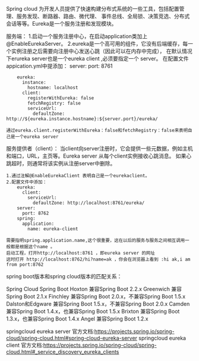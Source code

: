 Spring cloud 为开发人员提供了快速构建分布式系统的一些工具，包括配置管理、服务发现、断路器、路由、微代理、
事件总线、全局锁、决策竞选、分布式会话等等。Eureka是一个服务注册和发现模块。

服务端：
    1.启动一个服务注册中心，在启动application类加上@EnableEurekaServer。
    2.eureka是一个高可用的组件，它没有后端缓存，每一个实例注册之后需要向注册中心发送心跳（因此可以在内存中完成），
    在默认情况下erureka server也是一个eureka client ,必须要指定一个 server。 在配置文件appication.yml中提添加：
        server:
          port: 8761
        
        eureka:
          instance:
            hostname: localhost
          client:
            registerWithEureka: false
            fetchRegistry: false
            serviceUrl:
              defaultZone: http://${eureka.instance.hostname}:${server.port}/eureka/
              
    通过eureka.client.registerWithEureka：false和fetchRegistry：false来表明自己是一个eureka server
    
    
服务提供者（client）：
    当client向server注册时，它会提供一些元数据，例如主机和端口，URL，主页等。Eureka server 从每个client实例接收心跳消息。 
如果心跳超时，则通常将该实例从注册server中删除。

    1.通过注解@EnableEurekaClient 表明自己是一个eurekaclient。
    2.配置文件中添加：
        eureka:
          client:
            serviceUrl:
              defaultZone: http://localhost:8761/eureka/
        server:
          port: 8762
        spring:
          application:
            name: eureka-client
    
    需要指明spring.application.name,这个很重要，这在以后的服务与服务之间相互调用一般都是根据这个name 。 
    启动工程，打开http://localhost:8761 ，即eureka server 的网址
    这时打开 http://localhost:8762/hi?name=ak ，你会在浏览器上看到 :hi ak,i am from port:8762
    
    
spring boot版本和spring cloud版本的匹配关系：

Spring Cloud	    Spring Boot
Hoxton              兼容Spring Boot 2.2.x
Greenwich           兼容Spring Boot 2.1.x
Finchley	        兼容Spring Boot 2.0.x，不兼容Spring Boot 1.5.x
Dalston和Edgware	兼容Spring Boot 1.5.x，不兼容Spring Boot 2.0.x
Camden	            兼容Spring Boot 1.4.x，也兼容Spring Boot 1.5.x
Brixton	            兼容Spring Boot 1.3.x，也兼容Spring Boot 1.4.x
Angel	            兼容Spring Boot 1.2.x

springcloud eureka server 官方文档:https://projects.spring.io/spring-cloud/spring-cloud.html#spring-cloud-eureka-server
springcloud eureka client 官方文档:https://projects.spring.io/spring-cloud/spring-cloud.html#_service_discovery_eureka_clients



